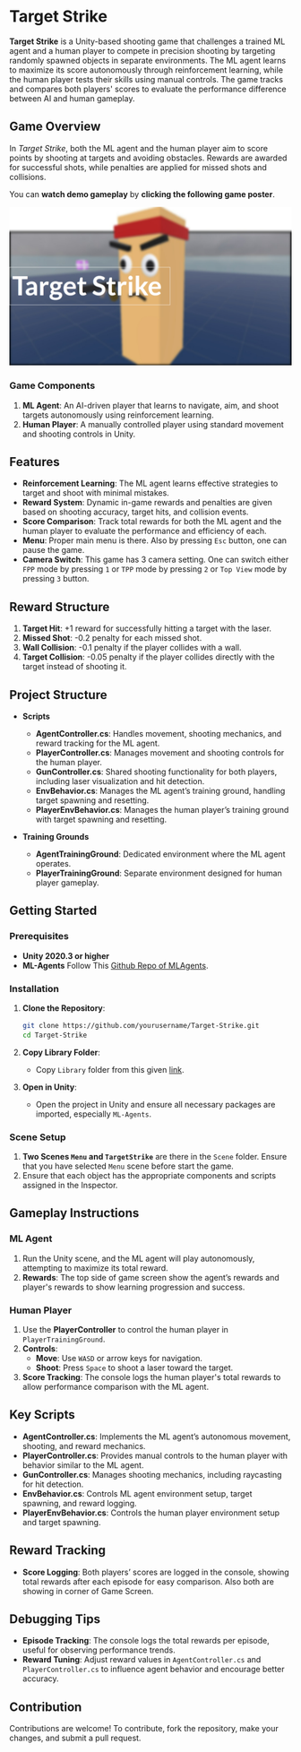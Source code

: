 
# Target Strike

**Target Strike** is a Unity-based shooting game that challenges a trained ML agent and a human player to compete in precision shooting by targeting randomly spawned objects in separate environments. The ML agent learns to maximize its score autonomously through reinforcement learning, while the human player tests their skills using manual controls. The game tracks and compares both players' scores to evaluate the performance difference between AI and human gameplay.

## Game Overview

In *Target Strike*, both the ML agent and the human player aim to score points by shooting at targets and avoiding obstacles. Rewards are awarded for successful shots, while penalties are applied for missed shots and collisions. 

You can **watch demo gameplay** by **clicking the following game poster**.

[![Watch the video](https://github.com/Zeekersky/Target_Strike_Game/blob/main/TargetStrikeGamePoster.jpg)](https://youtu.be/h2Xp72Lh_KU)

### Game Components

1. **ML Agent**: An AI-driven player that learns to navigate, aim, and shoot targets autonomously using reinforcement learning.
2. **Human Player**: A manually controlled player using standard movement and shooting controls in Unity.

## Features

- **Reinforcement Learning**: The ML agent learns effective strategies to target and shoot with minimal mistakes.
- **Reward System**: Dynamic in-game rewards and penalties are given based on shooting accuracy, target hits, and collision events.
- **Score Comparison**: Track total rewards for both the ML agent and the human player to evaluate the performance and efficiency of each.
- **Menu**: Proper main menu is there. Also by pressing `Esc` button, one can pause the game.
- **Camera Switch**: This game has 3 camera setting. One can switch either `FPP` mode by pressing `1` or `TPP` mode by pressing `2` or `Top View` mode by pressing `3` button.

## Reward Structure

1. **Target Hit**: +1 reward for successfully hitting a target with the laser.
2. **Missed Shot**: -0.2 penalty for each missed shot.
3. **Wall Collision**: -0.1 penalty if the player collides with a wall.
4. **Target Collision**: -0.05 penalty if the player collides directly with the target instead of shooting it.

## Project Structure

- **Scripts**
  - **AgentController.cs**: Handles movement, shooting mechanics, and reward tracking for the ML agent.
  - **PlayerController.cs**: Manages movement and shooting controls for the human player.
  - **GunController.cs**: Shared shooting functionality for both players, including laser visualization and hit detection.
  - **EnvBehavior.cs**: Manages the ML agent’s training ground, handling target spawning and resetting.
  - **PlayerEnvBehavior.cs**: Manages the human player’s training ground with target spawning and resetting.

- **Training Grounds**
  - **AgentTrainingGround**: Dedicated environment where the ML agent operates.
  - **PlayerTrainingGround**: Separate environment designed for human player gameplay.

## Getting Started

### Prerequisites

- **Unity 2020.3 or higher**
- **ML-Agents** Follow This [Github Repo of MLAgents](https://github.com/Unity-Technologies/ml-agents).

### Installation

1. **Clone the Repository**:
   ```bash
   git clone https://github.com/yourusername/Target-Strike.git
   cd Target-Strike
   ```
2. **Copy Library Folder**:
   - Copy `Library` folder from this given [link](https://drive.google.com/drive/folders/1kbSbZiRYR7hZ0JhDMHK7TYtsvLy1ongQ?usp=sharing).
     
3. **Open in Unity**:
   - Open the project in Unity and ensure all necessary packages are imported, especially `ML-Agents`.

### Scene Setup

1. **Two Scenes `Menu` and `TargetStrike`** are there in the `Scene` folder. Ensure that you have selected `Menu` scene before start the game.
2. Ensure that each object has the appropriate components and scripts assigned in the Inspector.

## Gameplay Instructions

### ML Agent

1. Run the Unity scene, and the ML agent will play autonomously, attempting to maximize its total reward.
2. **Rewards**: The top side of game screen show the agent’s rewards and player's rewards to show learning progression and success.

### Human Player

1. Use the **PlayerController** to control the human player in `PlayerTrainingGround`.
2. **Controls**:
   - **Move**: Use `WASD` or arrow keys for navigation.
   - **Shoot**: Press `Space` to shoot a laser toward the target.
3. **Score Tracking**: The console logs the human player's total rewards to allow performance comparison with the ML agent.

## Key Scripts

- **AgentController.cs**: Implements the ML agent’s autonomous movement, shooting, and reward mechanics.
- **PlayerController.cs**: Provides manual controls to the human player with behavior similar to the ML agent.
- **GunController.cs**: Manages shooting mechanics, including raycasting for hit detection.
- **EnvBehavior.cs**: Controls ML agent environment setup, target spawning, and reward logging.
- **PlayerEnvBehavior.cs**: Controls the human player environment setup and target spawning.

## Reward Tracking

- **Score Logging**: Both players’ scores are logged in the console, showing total rewards after each episode for easy comparison. Also both are showing in corner of Game Screen.

## Debugging Tips

- **Episode Tracking**: The console logs the total rewards per episode, useful for observing performance trends.
- **Reward Tuning**: Adjust reward values in `AgentController.cs` and `PlayerController.cs` to influence agent behavior and encourage better accuracy.

## Contribution

Contributions are welcome! To contribute, fork the repository, make your changes, and submit a pull request.
